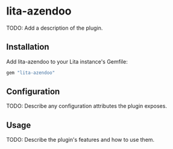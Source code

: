 # lita-azendoo

TODO: Add a description of the plugin.

## Installation

Add lita-azendoo to your Lita instance's Gemfile:

``` ruby
gem "lita-azendoo"
```

## Configuration

TODO: Describe any configuration attributes the plugin exposes.

## Usage

TODO: Describe the plugin's features and how to use them.
